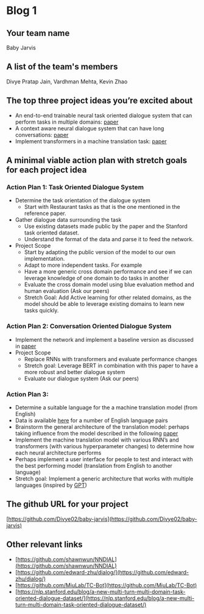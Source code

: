 # Blog 1

## Your team name

Baby Jarvis

## A list of the team's members
Divye Pratap Jain, Vardhman Mehta, Kevin Zhao

## The top three project ideas you’re excited about
- An end-to-end trainable neural task oriented dialogue system that can perform tasks in multiple domains: [paper](https://arxiv.org/pdf/1604.04562.pdf)
- A context aware neural dialogue system that can have long conversations: [paper](https://arxiv.org/pdf/1608.07076.pdf)
- Implement transformers in a machine translation task: [paper](https://arxiv.org/pdf/1706.03762.pdf) 

## A minimal viable action plan with stretch goals for each project idea
### Action Plan 1: Task Oriented Dialogue System
- Determine the task orientation of the dialogue system
  - Start with Restaurant tasks as that is the one mentioned in the reference paper.
- Gather dialogue data surrounding the task
  - Use existing datasets made public by the paper and the Stanford task oriented dataset.
  - Understand the format of the data and parse it to feed the network.
- Project Scope
  - Start by adapting the public version of the model to our own implementation.
  - Adapt to more independent tasks. For example 
  - Have a more generic cross domain performance and see if we can leverage knowledge of one domain to do tasks in another
  - Evaluate the cross domain model using blue evaluation method and human evaluation (Ask our peers)
  - Stretch Goal: Add Active learning for other related domains, as the model should be able to leverage existing domains to learn new tasks quickly.

### Action Plan 2: Conversation Oriented Dialogue System
- Implement the network and implement a baseline version as discussed in [paper](https://arxiv.org/pdf/1608.07076.pdf) 
- Project Scope
  - Replace RNNs with transformers and evaluate performance changes 
  - Stretch goal: Leverage BERT in combination with this paper to have a more robust and better dialogue system
  - Evaluate our dialogue system (Ask our peers)

### Action Plan 3:
- Determine a suitable language for the a machine translation model (from English)
- Data is available [here](https://www.statmt.org/wmt18/translation-task.html) for a number of English language pairs
- Brainstorm the general architecture of the translation model: perhaps taking influence from the model described in the following [paper](https://arxiv.org/pdf/1706.03762.pdf)
- Implement the machine translation model with various RNN’s and transformers (with various hyperparameter changes) to determine how each neural architecture performs
- Perhaps implement a user interface for people to test and interact with the best performing model (translation from English to another language)
- Stretch goal: Implement a generic architecture that works with multiple languages (inspired by [GPT](https://s3-us-west-2.amazonaws.com/openai-assets/research-covers/language-unsupervised/language_understanding_paper.pdf))

## The github URL for your project
[https://github.com/Divye02/baby-jarvis](https://github.com/Divye02/baby-jarvis)

## Other relevant links
- [https://github.com/shawnwun/NNDIAL](https://github.com/shawnwun/NNDIAL)
- [https://github.com/edward-zhu/dialog/](https://github.com/edward-zhu/dialog/)
- [https://github.com/MiuLab/TC-Bot](https://github.com/MiuLab/TC-Bot)
- [https://nlp.stanford.edu/blog/a-new-multi-turn-multi-domain-task-oriented-dialogue-dataset/](https://nlp.stanford.edu/blog/a-new-multi-turn-multi-domain-task-oriented-dialogue-dataset/)
